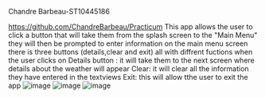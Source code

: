 Chandre Barbeau-ST10445186

https://github.com/ChandreBarbeau/Practicum
This app allows the user to click a button that will take them from the splash screen to the "Main Menu" 
they will then be prompted to enter information 
on the main menu screen there is three buttons (details,clear and exit) all with diffrent fuctions 
when the user clicks on 
Details button : it will take them to the next screen where details about the weather will appear
Clear: it will clear all the information they have entered in the textviews 
Exit: this will allow tthe user to exit the app 
![image](https://github.com/ChandreBarbeau/IMAD-Practicum/assets/163824547/d28d7866-fada-4c75-8a0d-8ed325d0e3d1)
![image](https://github.com/ChandreBarbeau/IMAD-Practicum/assets/163824547/54f4e49a-2667-453f-96cd-40f4879cf96a)
![image](https://github.com/ChandreBarbeau/IMAD-Practicum/assets/163824547/411b87d8-875b-40ed-a491-0c32c823b13e)

